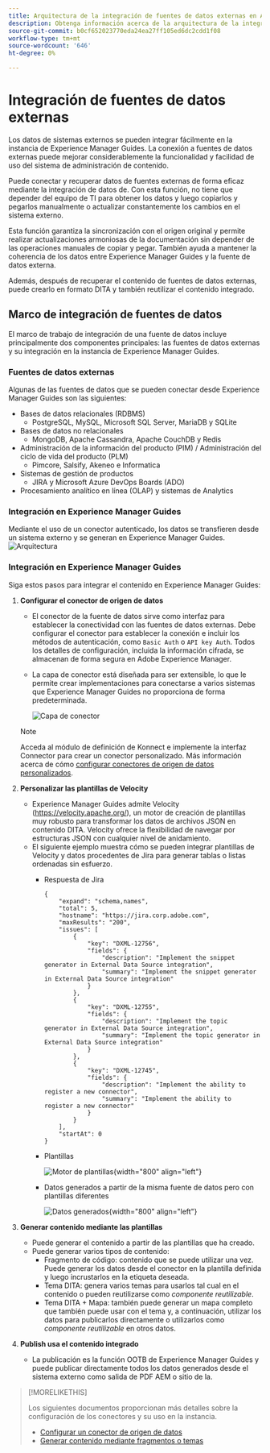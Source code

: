 ```yaml
---
title: Arquitectura de la integración de fuentes de datos externas en AEM Guides
description: Obtenga información acerca de la arquitectura de la integración de fuentes de datos externas en AEM Guides.
source-git-commit: b0cf652023770eda24ea27ff105ed6dc2cdd1f08
workflow-type: tm+mt
source-wordcount: '646'
ht-degree: 0%

---
```


# Integración de fuentes de datos externas

Los datos de sistemas externos se pueden integrar fácilmente en la instancia de Experience Manager Guides. La conexión a fuentes de datos externas puede mejorar considerablemente la funcionalidad y facilidad de uso del sistema de administración de contenido.


Puede conectar y recuperar datos de fuentes externas de forma eficaz mediante la integración de datos de. Con esta función, no tiene que depender del equipo de TI para obtener los datos y luego copiarlos y pegarlos manualmente o actualizar constantemente los cambios en el sistema externo.

Esta función garantiza la sincronización con el origen original y permite realizar actualizaciones armoniosas de la documentación sin depender de las operaciones manuales de copiar y pegar. También ayuda a mantener la coherencia de los datos entre Experience Manager Guides y la fuente de datos externa.

Además, después de recuperar el contenido de fuentes de datos externas, puede crearlo en formato DITA y también reutilizar el contenido integrado.


## Marco de integración de fuentes de datos

El marco de trabajo de integración de una fuente de datos incluye principalmente dos componentes principales: las fuentes de datos externas y su integración en la instancia de Experience Manager Guides.

### Fuentes de datos externas

Algunas de las fuentes de datos que se pueden conectar desde Experience Manager Guides son las siguientes:

- Bases de datos relacionales (RDBMS)
   - PostgreSQL, MySQL, Microsoft SQL Server, MariaDB y SQLite
- Bases de datos no relacionales
   - MongoDB, Apache Cassandra, Apache CouchDB y Redis
- Administración de la información del producto (PIM) / Administración del ciclo de vida del producto (PLM)
   - Pimcore, Salsify, Akeneo e Informatica
- Sistemas de gestión de productos
   - JIRA y Microsoft Azure DevOps Boards (ADO)
- Procesamiento analítico en línea (OLAP) y sistemas de Analytics

### Integración en Experience Manager Guides



Mediante el uso de un conector autenticado, los datos se transfieren desde un sistema externo y se generan en Experience Manager Guides.
![Arquitectura](assets/konnect-architecture.png)


### Integración en Experience Manager Guides

Siga estos pasos para integrar el contenido en Experience Manager Guides:

1. **Configurar el conector de origen de datos**
   - El conector de la fuente de datos sirve como interfaz para establecer la conectividad con las fuentes de datos externas. Debe configurar el conector para establecer la conexión e incluir los métodos de autenticación, como `Basic Auth` o `API key Auth`. Todos los detalles de configuración, incluida la información cifrada, se almacenan de forma segura en Adobe Experience Manager.
   - La capa de conector está diseñada para ser extensible, lo que le permite crear implementaciones para conectarse a varios sistemas que Experience Manager Guides no proporciona de forma predeterminada.

     ![Capa de conector](assets/data-source-connector-layer.jpg)
   >[!NOTE]
   >
   > Acceda al módulo de definición de Konnect e implemente la interfaz Connector para crear un conector personalizado. Más información acerca de cómo [configurar conectores de origen de datos personalizados](./conf-custom-data-source-connector.md).

1. **Personalizar las plantillas de Velocity**

   - Experience Manager Guides admite Velocity (https://velocity.apache.org/), un motor de creación de plantillas muy robusto para transformar los datos de archivos JSON en contenido DITA. Velocity ofrece la flexibilidad de navegar por estructuras JSON con cualquier nivel de anidamiento.
   - El siguiente ejemplo muestra cómo se pueden integrar plantillas de Velocity y datos procedentes de Jira para generar tablas o listas ordenadas sin esfuerzo.
      - Respuesta de Jira

        ```
        {
            "expand": "schema,names",
            "total": 5,
            "hostname": "https://jira.corp.adobe.com",
            "maxResults": "200",
            "issues": [
                {
                    "key": "DXML-12756",
                    "fields": {
                        "description": "Implement the snippet generator in External Data Source integration",
                        "summary": "Implement the snippet generator in External Data Source integration"
                    }
                },
                {
                    "key": "DXML-12755",
                    "fields": {
                        "description": "Implement the topic generator in External Data Source integration",
                        "summary": "Implement the topic generator in External Data Source integration"
                    }
                },
                {
                    "key": "DXML-12745",
                    "fields": {
                        "description": "Implement the ability to register a new connector",
                        "summary": "Implement the ability to register a new connector"
                    }
                }
            ],
            "startAt": 0
        }
        ```

      - Plantillas

        ![Motor de plantillas](assets/data-source-TemplatingEngine.png){width="800" align="left"}
      - Datos generados a partir de la misma fuente de datos pero con plantillas diferentes

        ![Datos generados](assets/data-source-templates-topics.png){width="800" align="left"}

1. **Generar contenido mediante las plantillas**
   - Puede generar el contenido a partir de las plantillas que ha creado.
   - Puede generar varios tipos de contenido:
      - Fragmento de código: contenido que se puede utilizar una vez. Puede generar los datos desde el conector en la plantilla definida y luego incrustarlos en la etiqueta deseada.
      - Tema DITA: genera varios temas para usarlos tal cual en el contenido o pueden reutilizarse como *componente reutilizable*.
      - Tema DITA + Mapa: también puede generar un mapa completo que también puede usar con el tema y, a continuación, utilizar los datos para publicarlos directamente o utilizarlos como *componente reutilizable* en otros datos.


1. **Publish usa el contenido integrado**
   - La publicación es la función OOTB de Experience Manager Guides y puede publicar directamente todos los datos generados desde el sistema externo como salida de PDF AEM o sitio de la.

>[!MORELIKETHIS]
>
> Los siguientes documentos proporcionan más detalles sobre la configuración de los conectores y su uso en la instancia.
> - [Configurar un conector de origen de datos](../../../install-guide/conf-data-source-connector-tools.md)
> - [Generar contenido mediante fragmentos o temas](../../../user-guide/web-editor-content-snippet.md)